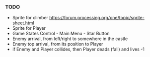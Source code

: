 


### TODO
* Sprite for climber https://forum.processing.org/one/topic/sprite-sheet.html
* Sprite for Player
* Game States Control - Main Menu - Star Button
* Enemy arrival, from left/right to somewhere in the castle
* Enemy top arrival, from its position to Player 
* if Enemy and Player collides, then Player deads (fall) and lives -1




